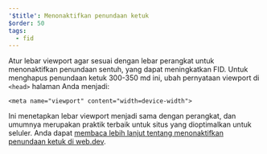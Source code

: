 ```yaml
---
'$title': Menonaktifkan penundaan ketuk
$order: 50
tags:
  - fid
---
```


Atur lebar viewport agar sesuai dengan lebar perangkat untuk menonaktifkan penundaan sentuh, yang dapat meningkatkan FID. Untuk menghapus penundaan ketuk 300-350 md ini, ubah pernyataan viewport di `<head>` halaman Anda menjadi:

```
<meta name="viewport" content="width=device-width">
```

Ini menetapkan lebar viewport menjadi sama dengan perangkat, dan umumnya merupakan praktik terbaik untuk situs yang dioptimalkan untuk seluler. Anda dapat [membaca lebih lanjut tentang menonaktifkan penundaan ketuk di web.dev](https://developers.google.com/web/updates/2013/12/300ms-tap-delay-gone-away).
